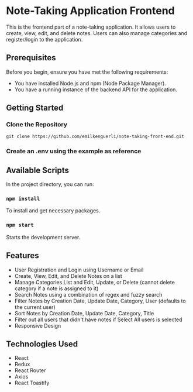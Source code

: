 # Note-Taking Application Frontend

This is the frontend part of a note-taking application. It allows users to create, view, edit, and delete notes. Users can also manage categories and register/login to the application.

## Prerequisites

Before you begin, ensure you have met the following requirements:
- You have installed Node.js and npm (Node Package Manager).
- You have a running instance of the backend API for the application.

## Getting Started

### Clone the Repository

`git clone https://github.com/emilkenguerli/note-taking-front-end.git`

### Create an .env using the example as reference

## Available Scripts

In the project directory, you can run:


### `npm install`

To install and get necessary packages.

### `npm start`

Starts the development server.

## Features

- User Registration and Login using Username or Email
- Create, View, Edit, and Delete Notes on a list
- Manage Categories List and Edit, Update, or Delete (cannot delete category if a note is assigned to it)
- Search Notes using a combination of regex and fuzzy search
- Filter Notes by Creation Date, Update Date, Category, User (defaults to the current user)
- Sort Notes by Creation Date, Update Date, Category, Title
- Filter out all users that didn't have notes if Select All users is selected
- Responsive Design

## Technologies Used

- React
- Redux
- React Router
- Axios
- React Toastify

